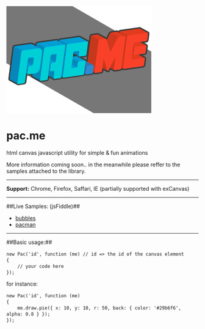 ![](https://github.com/ymz-rocks/pac.me/blob/master/demos/img/pac.me.png)

# pac.me
html canvas javascript utility for simple &amp; fun animations

More information coming soon.. in the meanwhile please reffer to the samples attached to the library.

----

**Support:** 
Chrome, Firefox, Saffari, IE (partially supported with exCanvas)

----

##Live Samples: (jsFiddle)##
* [bubbles](https://jsfiddle.net/fcohLqxw/embedded/result/)
* [pacman](https://jsfiddle.net/y94ega12/embedded/result/)

----

##Basic usage:##
```
new Pac('id', function (me) // id => the id of the canvas element
{
    // your code here
});
```

for instance:

```
new Pac('id', function (me) 
{
    me.draw.pie({ x: 10, y: 10, r: 50, back: { color: '#29b6f6', alpha: 0.8 } });
});
```





